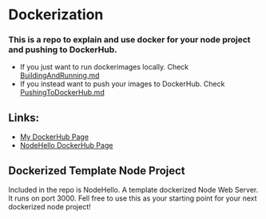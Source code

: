 # Dockerization

### This is a repo to explain and use docker for your node project and pushing to DockerHub. <br>
- If you just want to run dockerimages locally. Check <a href="INSERT_LINK">BuildingAndRunning.md</a><br>
- If you instead want to push your images to DockerHub. Check <a href="INSERT_LINK">PushingToDockerHub.md</a><br>

## Links:

- <a href="https://hub.docker.com/u/linusromland">My DockerHub Page</a>
- <a href="https://hub.docker.com/r/linusromland/nodehello">NodeHello DockerHub Page</a>

## Dockerized Template Node Project
Included in the repo is NodeHello. A template dockerized Node Web Server. It runs on port 3000. Fell free to use this as your starting point for your next dockerized node project!